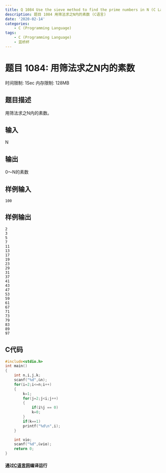 ```yaml
---
title: Q 1084 Use the sieve method to find the prime numbers in N (C Language)
description: 题目 1084 用筛法求之N内的素数 (C语言)
date: '2020-02-14'
categories:
    - C (Programming Language)
tags:
    - C (Programming Language)
    - 蓝桥杯
---
```


# 题目 1084: 用筛法求之N内的素数
时间限制: 1Sec 内存限制: 128MB
## 题目描述
用筛法求之N内的素数。
## 输入
N
## 输出
0～N的素数
## 样例输入
```
100
```
## 样例输出
```
2
3
5
7
11
13
17
19
23
29
31
37
41
43
47
53
59
61
67
71
73
79
83
89
97
```
## C代码
```c
#include<stdio.h>
int main()
{
    int n,i,j,k;
    scanf("%d",&n);
    for(i=2;i<=n;i++)
    {
        k=1;
        for(j=2;j<i;j++)
        {
            if(i%j == 0)
            k=0;
        }
        if(k==1)
        printf("%d\n",i);
    }

    int vio;
    scanf("%d",&vio);
    return 0;
}
```
#### 通过[C语言网](https://www.dotcpp.com/)编译运行